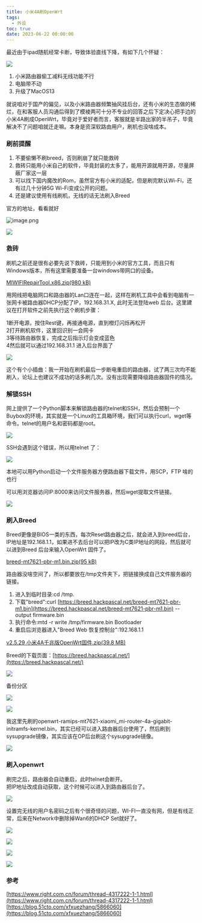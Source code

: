 ```yaml
---
title: 小米4A刷OpenWrt
tags:
  - 外设
toc: true
date: 2023-06-22 00:00:00
---
```


最近由于ipad随航经常卡断，导致体验直线下降，有如下几个怀疑：

  
![](https://raw.githubusercontent.com/Xu-Hardy/image-host/7796030c5adad4e258b8a5c644fc048b17f87ff1/202307221242310.png)
  
1. 小米路由器偷工减料无线功能不行  
2. 电脑带不动  
3. 升级了MacOS13  
  
就说咱对于国产的偏见，以及小米路由器频繁抽风挂后台，还有小米的生态做的稀烂，在和客服人员沟通后得到了模棱两可十分不专业的回答之后下定决心把手边的小米4A刷成OpenWrt，毕竟对于爱好者而言，客服就是半路出家的半吊子，毕竟解决不了问题咱就迁走嘛。本身是资深软路由用户，刷机也没啥成本。  

<!--more-->

### 刷前提醒  

1. 不要偷懒不刷breed，否则刷崩了就只能救砖  
2. 救砖只能用小米自己的软件，毕竟封装的太多了，能用开源就用开源，尽量屏蔽厂家这一层  
3. 可以找下国内魔改的Rom，虽然官方有小米的适配，但是刷完默认Wi-Fi，还有过几十分钟5G Wi-Fi变成公开的问题。  
4. 还是建议使用有线刷机，无线的话无法刷入Breed  
  
官方的地址，看看就好  



![image.png](https://raw.githubusercontent.com/Xu-Hardy/image-host/master/1687398595329-b000d4a6-9e2f-4009-af80-a4b7a3ba9358.png)

  

![](https://raw.githubusercontent.com/Xu-Hardy/image-host/master/1687398645873-c8085af8-9502-4f8d-a722-bee12bb6e886.png)



  

### 救砖

刷机之前还是很有必要先说下救砖，只能用到小米的官方工具，而且只有Windows版本，所有这里需要准备一台windows带网口的设备。  

[MIWIFIRepairTool.x86.zip(980 kB)](https://github.com/Xu-Hardy/object-storage/blob/master/mi4A/MIWIFIRepairTool.x86.zip)

用网线把电脑网口和路由器的Lan口连在一起，这样在刷机工具中会看到电脑有一张网卡被路由器DHCP分配了IP，192.168.31.X, 此时无法登陆web 后台。这里建议在打开软件之前先执行这个刷机步骤：  
  
1断开电源，按住Rest键，再接通电源，直到橙灯闪烁再松开  
2打开刷机软件，这里回识别一会网卡  
3等待路由器恢复，完成之后指示灯会变成蓝色  
4然后就可以通过192.168.31.1 进入后台界面了  


![](https://raw.githubusercontent.com/Xu-Hardy/image-host/master/1687396836642-b7c73690-1764-4448-9f9b-a40200965113.png)
  
  
这个有个小插曲：我一开始在刷机最后一步断电重启的路由器，试了两三次均不能刷入，论坛上也建议不成功的话多刷几次。没有出现需要降级路由器固件的情况。  
  

### 解锁SSH

网上提供了一个Python脚本来解锁路由器的telnet和SSH，然后会预制一个Buybox的环境，其实就是一个Linux的工具箱环境，我们可以执行curl，wget等命令。telnet的用户名和密码都是root。  
  

  
  

![](https://raw.githubusercontent.com/Xu-Hardy/image-host/master/1687398788572-5d8abf15-3fca-4755-8572-c6a19f2b83b5.png)

  
  
  
SSH会遇到这个错误，所以用telnet 了：  

![](https://raw.githubusercontent.com/Xu-Hardy/image-host/master/1687398779870-89ff20b4-f71e-4734-9383-77af19f6881b.png)

  
  
本地可以用Python启动一个文件服务器方便路由器下载文件，用SCP，FTP 啥的也行  

可以用浏览器访问IP:8000来访问文件服务器，然后wget提取文件链接。  

![](https://raw.githubusercontent.com/Xu-Hardy/image-host/master/1687399002714-ed5649b9-0d25-451a-a028-2e404d8dbba2.png)

  

### 刷入Breed

Breed更像是BIOS一类的东西，每次Reset路由器之后，就会进入到breed后台，IP地址是192.168.1.1，如果进不去后台可以把IP改为C类IP地址的网段，然后就可以进到Breed 后台来输入OpenWrt 固件了。  
  

[breed-mt7621-pbr-m1.bin.zip(95 kB)](https://github.com/Xu-Hardy/object-storage/blob/master/mi4A/breed-mt7621-pbr-m1.bin.zip)
  
路由器没啥空间了，所以都要放在/tmp文件夹下，把链接换成自己文件服务器的链接。  
  
1. 进入到临时目录:cd /tmp.  
2. 下载"breed":curl [https://breed.hackpascal.net/breed-mt7621-pbr-m1.bin](https://breed.hackpascal.net/breed-mt7621-pbr-m1.bin) --output firmware.bin  
3. 执行命令:mtd -r write /tmp/firmware.bin Bootloader  
4. 重启后浏览器进入"Breed Web 恢复控制台":192.168.1.1  

[v2.5.29 小米4A千兆版OpenWrt固件.zip(39.8 MB)](https://github.com/Xu-Hardy/object-storage/blob/master/mi4A/v2.5.29%20%E5%B0%8F%E7%B1%B34A%E5%8D%83%E5%85%86%E7%89%88OpenWrt%E5%9B%BA%E4%BB%B6.zip)
  
  
Breed的下载页面：[https://breed.hackpascal.net/](https://breed.hackpascal.net/)  
  

![](https://raw.githubusercontent.com/Xu-Hardy/image-host/master/1687398443827-03bc7ce7-64b4-4b50-bf36-578511a97050.png)

  
备份分区  

![](https://raw.githubusercontent.com/Xu-Hardy/image-host/master/1687399872176-e43aa92f-9b52-46f2-8cfb-38c6c1eb7ec7.png)

  

![](https://raw.githubusercontent.com/Xu-Hardy/image-host/master/1687399891497-b7c2cdee-66ec-452b-a1b1-cda4a48ac2e8.png)

  
我这里先刷的openwrt-ramips-mt7621-xiaomi_mi-router-4a-gigabit-initramfs-kernel.bin，其实已经可以进入路由器后台使用了，然后刷到sysupgrade镜像，其实应该在OP后台刷这个sysupgrade镜像。  

![](https://raw.githubusercontent.com/Xu-Hardy/image-host/master/1687400148704-316d570e-18d2-4a0d-8abe-037d8b4b951c.png)

  

### 刷入openwrt

刷完之后，路由器会自动重启，此时telnet会断开。  
把IP地址改成自动获取，这个时候可以进入到路由器后台了。  
  

![](https://raw.githubusercontent.com/Xu-Hardy/image-host/master/1687397739475-03de7ad1-31ab-40bb-94c3-ce9ab6ac47b2.png)

  
  
设置完无线的用户名密码之后有个很奇怪的问题，WI-FI一直没有网，但是有线正常，后来在Network中删除掉Wan6的DHCP Set就好了。  
  

![](https://raw.githubusercontent.com/Xu-Hardy/image-host/master/1687397990787-de16dd97-0416-41b6-baa1-3e9f2bbdc87c.png)

  

![](https://raw.githubusercontent.com/Xu-Hardy/image-host/master/1687398060605-5b0905a5-b4ee-47a6-abcc-06e36753587a.png)

  

![](https://raw.githubusercontent.com/Xu-Hardy/image-host/master/1687398216746-31cf48bf-e37c-4fa5-b837-417dc3ce7e36.png)


![](https://raw.githubusercontent.com/Xu-Hardy/image-host/master/1687398712888-c3963fc7-9ea7-4db7-9554-0de75c2547c9.png)

  
  

### 参考  
  
[https://www.right.com.cn/forum/thread-4317222-1-1.html](https://www.right.com.cn/forum/thread-4317222-1-1.html)  
[https://blog.51cto.com/xfxuezhang/5866060](https://blog.51cto.com/xfxuezhang/5866060)